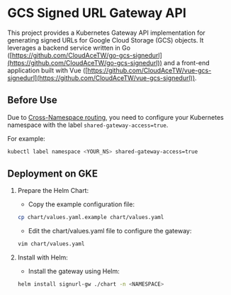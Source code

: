 # GCS Signed URL Gateway API

This project provides a Kubernetes Gateway API implementation for generating signed URLs for Google Cloud Storage (GCS) objects. It leverages a backend service written in Go ([https://github.com/CloudAceTW/go-gcs-signedurl](https://github.com/CloudAceTW/go-gcs-signedurl)) and a front-end application built with Vue ([https://github.com/CloudAceTW/vue-gcs-signedurl](https://github.com/CloudAceTW/vue-gcs-signedurl)).


## Before Use

Due to [Cross-Namespace routing](https://gateway-api.sigs.k8s.io/guides/multiple-ns/), you need to configure your Kubernetes namespace with the label `shared-gateway-access=true`.

For example:
```bash
kubectl label namespace <YOUR_NS> shared-gateway-access=true
```

## Deployment on GKE
1. Prepare the Helm Chart:
    - Copy the example configuration file:
    ```bash
    cp chart/values.yaml.example chart/values.yaml
    ```

    - Edit the chart/values.yaml file to configure the gateway:
    ```bash
    vim chart/values.yaml
    ```
2. Install with Helm:
    - Install the gateway using Helm:
    ```bash
    helm install signurl-gw ./chart -n <NAMESPACE>
    ```
